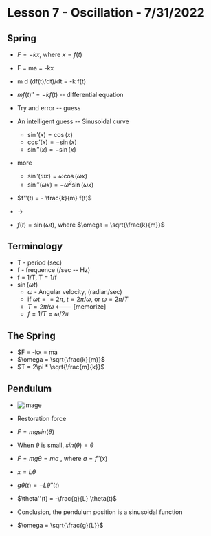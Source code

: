 # Lesson 7 - Oscillation - 7/31/2022

## Spring 
* $F = -kx$, where $x = f(t)$
* F = ma = -kx
* m d (df(t)/dt)/dt = -k f(t)
* $m f(t)'' = -k f(t)$  -- differential equation

* Try and error -- guess 
* An intelligent guess -- Sinusoidal curve 
    * $\sin'(x) = \cos(x)$
    * $\cos'(x) = -\sin(x)$
    * $\sin''(x) = -\sin(x)$
* more
    * $\sin'(\omega x) = \omega \cos(\omega x)$
    * $\sin''(\omega x) = -\omega^2 \sin(\omega x)$
* $f''(t) = - \frac{k}{m} f(t)$
* ->
* $f(t) = \sin(\omega t)$, where $\omega = \sqrt{\frac{k}{m}}$

## Terminology
* T - period (sec)
* f - frequence (/sec -- Hz)
* f = 1/T,   T = 1/f
* $\sin(\omega t)$ 
    * $\omega$ - Angular velocity, (radian/sec)
    * if $\omega t == 2\pi$, $t = 2\pi / \omega$, or $\omega = 2\pi / T$
    * $T = 2\pi / \omega$  <--- [memorize]
    * $f = 1/T = \omega / 2\pi$

## The Spring
* $F = -kx = ma
* $\omega = \sqrt{\frac{k}{m}}$
* $T = 2\pi * \sqrt{\frac{m}{k}}$


## Pendulum
* ![image](https://user-images.githubusercontent.com/71202720/182031738-18e9da21-a95c-45f3-b47d-ee081afac7f4.png)
* Restoration force 
* $F = m g sin(\theta)$
* When $\theta$ is small, $sin(\theta) = \theta$
* $F = mg \theta = m a$ , where $a = f''(x)$
* $x = L \theta$
* $g \theta(t) = -L \theta''(t)$
* $\theta''(t) = -\frac{g}{L} \theta(t)$
* Conclusion, the pendulum position is a sinusoidal function

* $\omega = \sqrt{\frac{g}{L}}$



   
